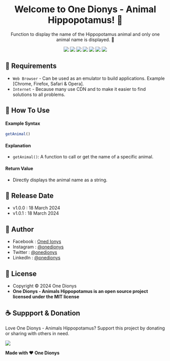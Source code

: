 <h1 align="center">Welcome to One Dionys - Animal Hippopotamus! 👋 </h1>

<p align="center">Function to display the name of the Hippopotamus animal and only one animal name is displayed. 💖 </p>

<p align="center">
<img src="https://img.shields.io/github/contributors/onedionys/onedionys-animal-hippopotamus?style=flat-square">
<img src="https://img.shields.io/github/issues/onedionys/onedionys-animal-hippopotamus?style=flat-square">
<img src="https://img.shields.io/github/stars/onedionys/onedionys-animal-hippopotamus?style=flat-square"> 
<img src="https://img.shields.io/github/forks/onedionys/onedionys-animal-hippopotamus?style=flat-square">
<img src="https://img.shields.io/github/last-commit/onedionys/onedionys-animal-hippopotamus.svg?style=flat-square">
<img src="https://img.shields.io/github/languages/code-size/onedionys/onedionys-animal-hippopotamus?style=flat-square">
<img src="https://img.shields.io/github/license/onedionys/onedionys-animal-hippopotamus?style=flat-square">
</p>

## 💾 Requirements

* `Web Browser` - Can be used as an emulator to build applications. Example [Chrome, Firefox, Safari & Opera].
* `Internet` - Because many use CDN and to make it easier to find solutions to all problems.

## 🎯 How To Use

#### Example Syntax

```javascript
getAnimal()
```

#### Explanation

* `getAnimal()`: A function to call or get the name of a specific animal.

#### Return Value

* Directly displays the animal name as a string.

## 📆 Release Date

* v1.0.0 : 18 March 2024
* v1.0.1 : 18 March 2024

## 🧑 Author

* Facebook : <a href="https://www.facebook.com/theonedionys"> Oned Ionys</a>
* Instagram : <a href="https://www.instagram.com/onedionys/"> @onedionys</a>
* Twitter : <a href="https://twitter.com/onedionys"> @onedionys</a>
* LinkedIn :  <a href="https://www.linkedin.com/in/onedionys/"> @onedionys</a>

## 📝 License

* Copyright © 2024 One Dionys
* **One Dionys - Animals Hippopotamus is an open source project licensed under the MIT license**

## ☕️ Suppport & Donation

Love One Dionys - Animals Hippopotamus? Support this project by donating or sharing with others in need.

<a href="https://www.buymeacoffee.com/onedionys"><img src="https://img.shields.io/badge/Buy_Me_A_Coffee-FFDD00?style=for-the-badge&logo=buy-me-a-coffee&logoColor=black"/> </a>

**Made with ❤️ One Dionys**
